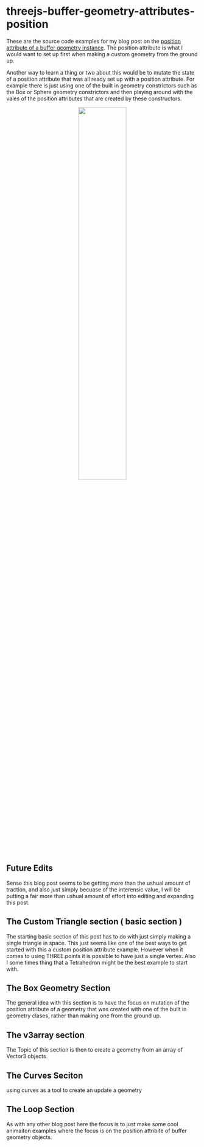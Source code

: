 # threejs-buffer-geometry-attributes-position

These are the source code examples for my blog post on the [position attribute of a buffer geometry instance](https://dustinpfister.github.io/2021/06/07/threejs-buffer-geometry-attributes-position/). The position attribute is what I would want to set up first when making a custom geometry from the ground up. 

Another way to learn a thing or two about this would be to mutate the state of a position attribute that was all ready set up with a position attribute. For example there is just using one of the built in geometry constrictors such as the Box or Sphere geometry constrictors and then playing around with the vales of the position attributes that are created by these constructors.


<div align="center">
      <a href="https://www.youtube.com/watch?v=Z4kjKwmCEvo">
         <img src="https://img.youtube.com/vi/Z4kjKwmCEvo/0.jpg" style="width:50%;">
      </a>
</div>

## Future Edits

Sense this blog post seems to be getting more than the ushual amount of traction, and also just simply becuase of the interensic value, I will be putting a fair more than ushual amount of effort into editing and expanding this post.

## The Custom Triangle section ( basic section )

The starting basic section of this post has to do with just simply making a single triangle in space. This just seems like one of the best ways to get started with this a custom position attribute example. However when it comes to using THREE.points it is possible to have just a single vertex. Also I some times thing that a Tetrahedron might be the best example to start with.

## The Box Geometry Section

The general idea with this section is to have the focus on mutation of the position attribute of a geometry that was created with one of the built in geometry clases, rather than making one from the ground up.

## The v3array section

The Topic of this section is then to create a geometry from an array of Vector3 objects.

## The Curves Seciton

using curves as a tool to create an update a geometry

## The Loop Section

As with any other blog post here the focus is to just make some cool animaiton examples where the focus is on the position attribite of buffer geometry objects.



